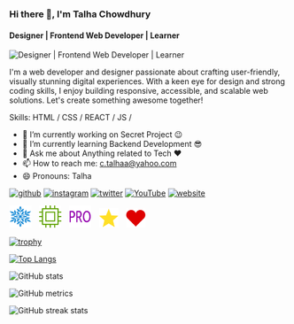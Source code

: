 ### Hi there 👋, I'm Talha Chowdhury
#### Designer | Frontend Web Developer | Learner
![Designer | Frontend Web Developer | Learner](https://payload.cargocollective.com/1/10/321686/14210777/LENGUAJE-2_1340_c.jpg)

I'm a web developer and designer passionate about crafting user-friendly, visually stunning digital experiences. With a keen eye for design and strong coding skills, I enjoy building responsive, accessible, and scalable web solutions. Let's create something awesome together!



Skills: HTML / CSS / REACT / JS / 

- 🔭 I’m currently working on Secret Project 😉 
- 🌱 I’m currently learning Backend Development 😎 
- 💬 Ask me about Anything related to Tech ❤️ 
- 📫 How to reach me: c.talhaa@yahoo.com 
- 😄 Pronouns: Talha 


[<img src='https://cdn.jsdelivr.net/npm/simple-icons@3.0.1/icons/github.svg' alt='github' height='40'>](https://github.com/epictalha)  [<img src='https://cdn.jsdelivr.net/npm/simple-icons@3.0.1/icons/instagram.svg' alt='instagram' height='40'>](https://www.instagram.com/againtalha/)  [<img src='https://cdn.jsdelivr.net/npm/simple-icons@3.0.1/icons/twitter.svg' alt='twitter' height='40'>](https://twitter.com/epictalha)  [<img src='https://cdn.jsdelivr.net/npm/simple-icons@3.0.1/icons/youtube.svg' alt='YouTube' height='40'>](https://www.youtube.com/channel/Talha )  [<img src='https://cdn.jsdelivr.net/npm/simple-icons@3.0.1/icons/icloud.svg' alt='website' height='40'>](talhachowdhury)  

<a href='https://archiveprogram.github.com/'><img src='https://raw.githubusercontent.com/acervenky/animated-github-badges/master/assets/acbadge.gif' width='40' height='40'></a> <a href='https://docs.github.com/en/developers'><img src='https://raw.githubusercontent.com/acervenky/animated-github-badges/master/assets/devbadge.gif' width='40' height='40'></a> <a href='https://github.com/pricing'><img src='https://raw.githubusercontent.com/acervenky/animated-github-badges/master/assets/pro.gif' width='40' height='40'></a> <a href='https://stars.github.com/'><img src='https://raw.githubusercontent.com/acervenky/animated-github-badges/master/assets/starbadge.gif' width='35' height='35'></a> <a href='https://docs.github.com/en/github/supporting-the-open-source-community-with-github-sponsors'><img src='https://raw.githubusercontent.com/acervenky/animated-github-badges/master/assets/sponsorbadge.gif' width='35' height='35'></a> 

[![trophy](https://github-profile-trophy.vercel.app/?username=epictalha)](https://github.com/ryo-ma/github-profile-trophy)

[![Top Langs](https://github-readme-stats.vercel.app/api/top-langs/?username=epictalha)](https://github.com/anuraghazra/github-readme-stats)

![GitHub stats](https://github-readme-stats.vercel.app/api?username=epictalha&show_icons=true)  

![GitHub metrics](https://metrics.lecoq.io/epictalha)  

![GitHub streak stats](https://streak-stats.demolab.com/?user=epictalha)  

